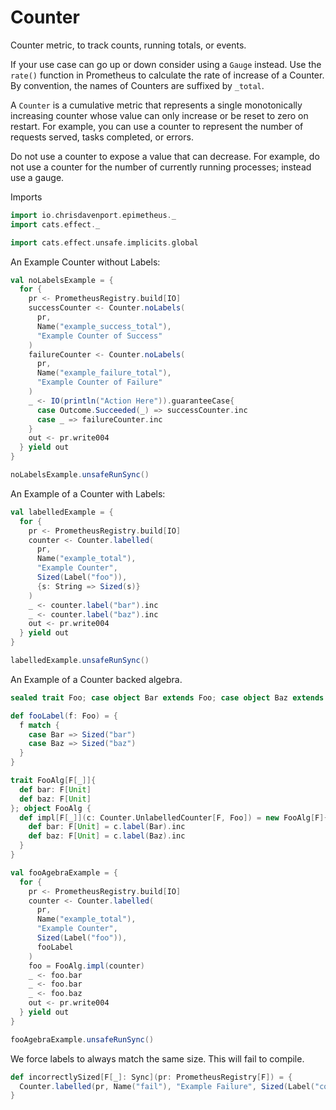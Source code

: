# Counter

Counter metric, to track counts, running totals, or events.

If your use case can go up or down consider using a `Gauge` instead.
Use the `rate()` function in Prometheus to calculate the rate of increase of a Counter.
By convention, the names of Counters are suffixed by `_total`.

A `Counter` is a cumulative metric that represents a single monotonically increasing counter whose value can only increase or be reset to zero on restart. For example, you can use a counter to represent the number of requests served, tasks completed, or errors.

Do not use a counter to expose a value that can decrease. For example, do not use a counter for the number of currently running processes; instead use a gauge.

Imports

```scala mdoc:silent
import io.chrisdavenport.epimetheus._
import cats.effect._

import cats.effect.unsafe.implicits.global
```

An Example Counter without Labels:

```scala mdoc
val noLabelsExample = {
  for {
    pr <- PrometheusRegistry.build[IO]
    successCounter <- Counter.noLabels(
      pr,
      Name("example_success_total"),
      "Example Counter of Success"
    )
    failureCounter <- Counter.noLabels(
      pr,
      Name("example_failure_total"),
      "Example Counter of Failure"
    )
    _ <- IO(println("Action Here")).guaranteeCase{
      case Outcome.Succeeded(_) => successCounter.inc
      case _ => failureCounter.inc
    }
    out <- pr.write004
  } yield out
}

noLabelsExample.unsafeRunSync()
```

An Example of a Counter with Labels:

```scala mdoc
val labelledExample = {
  for {
    pr <- PrometheusRegistry.build[IO]
    counter <- Counter.labelled(
      pr,
      Name("example_total"),
      "Example Counter",
      Sized(Label("foo")),
      {s: String => Sized(s)}
    )
    _ <- counter.label("bar").inc
    _ <- counter.label("baz").inc
    out <- pr.write004
  } yield out
}

labelledExample.unsafeRunSync()
```

An Example of a Counter backed algebra.

```scala mdoc
sealed trait Foo; case object Bar extends Foo; case object Baz extends Foo;

def fooLabel(f: Foo) = {
  f match {
    case Bar => Sized("bar")
    case Baz => Sized("baz")
  }
}

trait FooAlg[F[_]]{
  def bar: F[Unit]
  def baz: F[Unit]
}; object FooAlg {
  def impl[F[_]](c: Counter.UnlabelledCounter[F, Foo]) = new FooAlg[F]{
    def bar: F[Unit] = c.label(Bar).inc
    def baz: F[Unit] = c.label(Baz).inc
  }
}

val fooAgebraExample = {
  for {
    pr <- PrometheusRegistry.build[IO]
    counter <- Counter.labelled(
      pr,
      Name("example_total"),
      "Example Counter",
      Sized(Label("foo")),
      fooLabel
    )
    foo = FooAlg.impl(counter)
    _ <- foo.bar
    _ <- foo.bar
    _ <- foo.baz
    out <- pr.write004
  } yield out
}

fooAgebraExample.unsafeRunSync()
```

We force labels to always match the same size. This will fail to compile.

```scala
def incorrectlySized[F[_]: Sync](pr: PrometheusRegistry[F]) = {
  Counter.labelled(pr, Name("fail"), "Example Failure", Sized(Label("color"), Name("method")), {s: String => Sized(s)})
}
```
